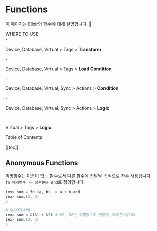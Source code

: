 # Functions
이 페이지는 Elixir의 함수에 대해 설명합니다. :speech_balloon:
<div class="info">
  <div class="info-title">WHERE TO USE</div>
  - <p>Device, Database, Virtual > Tags > <b>Transform</b></p>
  - <p>Device, Database, Virtual > Tags > <b>Load Condition</b></p>
  - <p>Device, Database, Virtual, Sync > Actions > <b>Condition</b></p>
  - <p>Device, Database, Virtual, Sync > Actions > <b>Logic</b></p>
  - <p>Virtual > Tags > <b>Logic</b></p>
</div>


<div class="toc-title">Table of Contents</div>

[[toc]]

## Anonymous Functions
익명함수는 이름이 없는 함수로서 다른 함수에 전달될 목적으로 자주 사용됩니다.  
`fn 매개변수 -> 함수본문 end`로 정의합니다.
``` elixir
iex> sum = fn (a, b) -> a + b end
iex> sum.(2, 3)
5

# SHORTHAND
iex> sum = &(&1 + &2) # &1, &2는 익명함수로 전달된 매개변수입니다.
iex> sum.(2, 3)
5
```